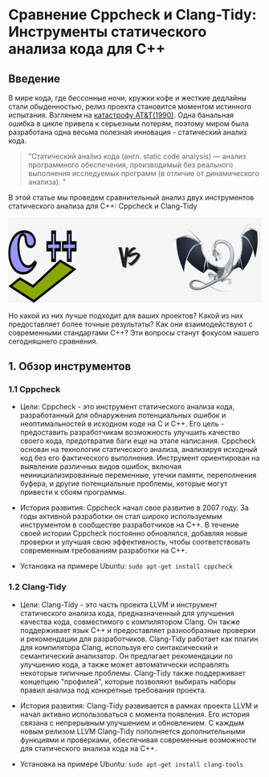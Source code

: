 # Сравнение Cppcheck и Clang-Tidy: Инструменты статического анализа кода для C++

## Введение

В мире кода, где бессонные ночи, кружки кофе и жесткие дедлайны стали обыденностью, релиз проекта становится моментом истинного испытания. 
Взглянем на [катастрофу AT&T(1990)](https://youtu.be/HD5ukgbBXAM). Одна банальная ошибка в цикле привела к серьезным потерям, поэтому миром была разработана одна весьма полезная инновация - статический анализ кода.

> "Стати́ческий ана́лиз ко́да (англ. static code analysis) — анализ программного обеспечения, производимый без реального выполнения исследуемых программ (в отличие от динамического анализа). "

В этой статье мы проведем сравнительный анализ двух инструментов статического анализа для C++: Cppcheck и Clang-Tidy 

![versus](https://github.com/avolidaga/ITMO/blob/main/3-course/Computer%20Architecture/paper/versus.png)


Но какой из них лучше подходит для ваших проектов? Какой из них предоставляет более точные результаты? Как они взаимодействуют с современными стандартами C++? 
Эти вопросы станут фокусом нашего сегодняшнего сравнения.

## 1. Обзор инструментов

### 1.1 Cppcheck

- Цели:
Cppcheck - это инструмент статического анализа кода, разработанный для обнаружения потенциальных ошибок и неоптимальностей в исходном коде на C и C++. Его цель - предоставить разработчикам возможность улучшить качество своего кода, предотвратив баги еще на этапе написания. Cppcheck основан на технологии статического анализа, анализируя исходный код без его фактического выполнения. Инструмент ориентирован на выявление различных видов ошибок, включая неинициализированные переменные, утечки памяти, переполнения буфера, и другие потенциальные проблемы, которые могут привести к сбоям программы.

- История развития:
Cppcheck начал свое развитие в 2007 году. За годы активной разработки он стал широко используемым инструментом в сообществе разработчиков на C++. В течение своей истории Cppcheck постоянно обновлялся, добавляя новые проверки и улучшая свою эффективность, чтобы соответствовать современным требованиям разработки на C++.

- Установка на примере Ubuntu: `sudo apt-get install cppcheck`

### 1.2 Clang-Tidy

- Цели:
Clang-Tidy - это часть проекта LLVM и инструмент статического анализа кода, предназначенный для улучшения качества кода, совместимого с компилятором Clang. Он также поддерживает язык C++ и предоставляет разнообразные проверки и рекомендации для разработчиков. Clang-Tidy работает как плагин для компилятора Clang, используя его синтаксический и семантический анализатор. Он предлагает рекомендации по улучшению кода, а также может автоматически исправлять некоторые типичные проблемы. Clang-Tidy также поддерживает концепцию "профилей", которые позволяют выбирать наборы правил анализа под конкретные требования проекта.

- История развития:
Clang-Tidy развивается в рамках проекта LLVM и начал активно использоваться с момента появления. Его история связана с непрерывным улучшением и обновлением. С каждым новым релизом LLVM Clang-Tidy пополняется дополнительными функциями и проверками, обеспечивая современные возможности для статического анализа кода на C++.

- Установка на примере Ubuntu: `sudo apt-get install clang-tools`


